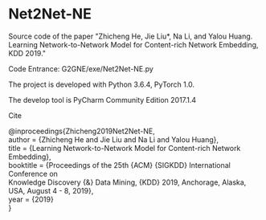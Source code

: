 # Net2Net-NE
Source code of the paper "Zhicheng He, Jie Liu*, Na Li, and Yalou Huang. Learning Network-to-Network Model for Content-rich Network Embedding, KDD 2019."

Code Entrance: G2GNE/exe/Net2Net-NE.py

The project is developed with Python 3.6.4, PyTorch 1.0.

The develop tool is PyCharm Community Edition 2017.1.4

Cite

@inproceedings{Zhicheng2019Net2Net-NE,  
author    = {Zhicheng He and Jie Liu and Na Li and Yalou Huang},  
title     = {Learning Network-to-Network Model for Content-rich Network Embedding},  
booktitle = {Proceedings of the 25th {ACM} {SIGKDD} International Conference on  
              Knowledge Discovery {\&} Data Mining, {KDD} 2019, Anchorage, Alaska, USA, August 4 - 8, 2019},  
year      = {2019}  
}

